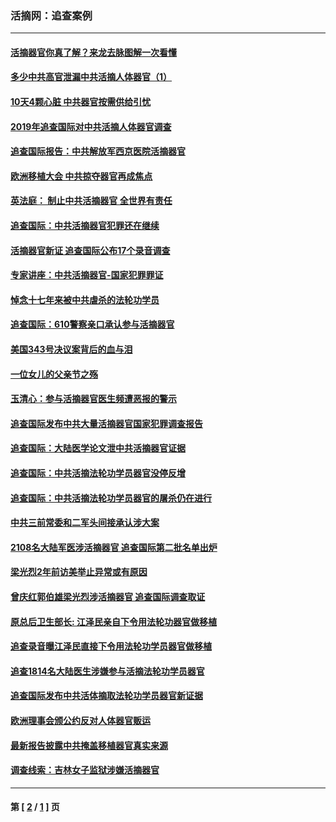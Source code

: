 ### 活摘网：追查案例
---
#### [活摘器官你真了解？来龙去脉图解一次看懂](../../pages/nf5880/n13013820.md?06200430) 
#### [多少中共高官泄漏中共活摘人体器官（1）](../../pages/nf5880/n12671234.md?06200430) 
#### [10天4颗心脏 中共器官按需供给引忧](../../pages/nf5880/n12326366.md?06200430) 
#### [2019年追查国际对中共活摘人体器官调查](../../pages/nf5880/n11917733.md?06200430) 
#### [追查国际报告：中共解放军西京医院活摘器官](../../pages/nf5880/n11838359.md?06200430) 
#### [欧洲移植大会 中共掠夺器官再成焦点](../../pages/nf5880/n11538883.md?06200430) 
#### [英法庭： 制止中共活摘器官 全世界有责任](../../pages/nf5880/n11330691.md?06200430) 
#### [追查国际：中共活摘器官犯罪还在继续](../../pages/nf5880/n11218301.md?06200430) 
#### [活摘器官新证 追查国际公布17个录音调查](../../pages/nf5880/n10897744.md?06200430) 
#### [专家讲座：中共活摘器官-国家犯罪罪证](../../pages/nf5880/n8828153.md?06200430) 
#### [悼念十七年来被中共虐杀的法轮功学员](../../pages/nf5880/n8124823.md?06200430) 
#### [追查国际：610警察亲口承认参与活摘器官](../../pages/nf5880/n8109067.md?06200430) 
#### [美国343号决议案背后的血与泪](../../pages/nf5880/n8020684.md?06200430) 
#### [一位女儿的父亲节之殇](../../pages/nf5880/n8014122.md?06200430) 
#### [玉清心：参与活摘器官医生频遭恶报的警示](../../pages/nf5880/n4637546.md?06200430) 
#### [追查国际发布中共大量活摘器官国家犯罪调查报告](../../pages/nf5880/n4613428.md?06200430) 
#### [追查国际：大陆医学论文泄中共活摘器官证据](../../pages/nf5880/n4608794.md?06200430) 
#### [追查国际：中共活摘法轮功学员器官没停反增](../../pages/nf5880/n4584075.md?06200430) 
#### [追查国际：中共活摘法轮功学员器官的屠杀仍在进行](../../pages/nf5880/n4299154.md?06200430) 
#### [中共三前常委和二军头间接承认涉大案](../../pages/nf5880/n4286244.md?06200430) 
#### [2108名大陆军医涉活摘器官 追查国际第二批名单出炉](../../pages/nf5880/n4284769.md?06200430) 
#### [梁光烈2年前访美举止异常或有原因](../../pages/nf5880/n4279686.md?06200430) 
#### [曾庆红郭伯雄梁光烈涉活摘器官 追查国际调查取证](../../pages/nf5880/n4278462.md?06200430) 
#### [原总后卫生部长: 江泽民亲自下令用法轮功器官做移植](../../pages/nf5880/n4263864.md?06200430) 
#### [追查录音曝江泽民直接下令用法轮功学员器官做移植](../../pages/nf5880/n4261268.md?06200430) 
#### [追查1814名大陆医生涉嫌参与活摘法轮功学员器官](../../pages/nf5880/n4259055.md?06200430) 
#### [追查国际发布中共活体摘取法轮功学员器官新证据](../../pages/nf5880/n4258255.md?06200430) 
#### [欧洲理事会颁公约反对人体器官贩运](../../pages/nf5880/n4206955.md?06200430) 
#### [最新报告披露中共掩盖移植器官真实来源](../../pages/nf5880/n4140084.md?06200430) 
#### [调查线索：吉林女子监狱涉嫌活摘器官](../../pages/nf5880/n4044366.md?06200430) 

---
#### 第 [ [2](./2.md?06200430) / [1](./1.md?06200430) ] 页
